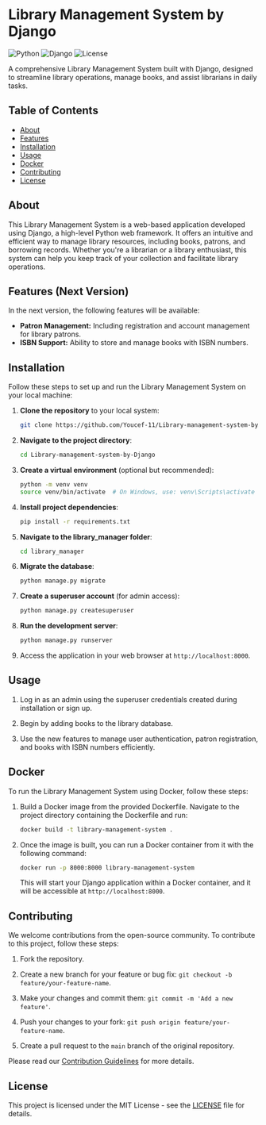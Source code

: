 # Library Management System by Django

![Python](https://img.shields.io/badge/Python-3.8%2B-blue)
![Django](https://img.shields.io/badge/Django-3.2%2B-brightgreen)
![License](https://img.shields.io/badge/License-MIT-orange)

A comprehensive Library Management System built with Django, designed to streamline library operations, manage books, and assist librarians in daily tasks.

## Table of Contents
- [About](#about)
- [Features](#features)
- [Installation](#installation)
- [Usage](#usage)
- [Docker](#docker)
- [Contributing](#contributing)
- [License](#license)

## About
This Library Management System is a web-based application developed using Django, a high-level Python web framework. It offers an intuitive and efficient way to manage library resources, including books, patrons, and borrowing records. Whether you're a librarian or a library enthusiast, this system can help you keep track of your collection and facilitate library operations.

## Features (Next Version)
In the next version, the following features will be available:
- **Patron Management:** Including registration and account management for library patrons.
- **ISBN Support:** Ability to store and manage books with ISBN numbers.

## Installation
Follow these steps to set up and run the Library Management System on your local machine:

1. **Clone the repository** to your local system:

    ```bash
    git clone https://github.com/Youcef-11/Library-management-system-by-Django.git
    ```

2. **Navigate to the project directory**:

    ```bash
    cd Library-management-system-by-Django
    ```

3. **Create a virtual environment** (optional but recommended):

    ```bash
    python -m venv venv
    source venv/bin/activate  # On Windows, use: venv\Scripts\activate
    ```

4. **Install project dependencies**:

    ```bash
    pip install -r requirements.txt
    ```

5. **Navigate to the library_manager folder**:

    ```bash
    cd library_manager
    ```

6. **Migrate the database**:

    ```bash
    python manage.py migrate
    ```

7. **Create a superuser account** (for admin access):

    ```bash
    python manage.py createsuperuser
    ```

8. **Run the development server**:

    ```bash
    python manage.py runserver
    ```

9. Access the application in your web browser at `http://localhost:8000`.

## Usage
1. Log in as an admin using the superuser credentials created during installation or sign up.

2. Begin by adding books to the library database.

3. Use the new features to manage user authentication, patron registration, and books with ISBN numbers efficiently.

## Docker
To run the Library Management System using Docker, follow these steps:

1. Build a Docker image from the provided Dockerfile. Navigate to the project directory containing the Dockerfile and run:

    ```bash
    docker build -t library-management-system .
    ```

2. Once the image is built, you can run a Docker container from it with the following command:

    ```bash
    docker run -p 8000:8000 library-management-system
    ```

   This will start your Django application within a Docker container, and it will be accessible at `http://localhost:8000`.


## Contributing
We welcome contributions from the open-source community. To contribute to this project, follow these steps:

1. Fork the repository.

2. Create a new branch for your feature or bug fix: `git checkout -b feature/your-feature-name`.

3. Make your changes and commit them: `git commit -m 'Add a new feature'`.

4. Push your changes to your fork: `git push origin feature/your-feature-name`.

5. Create a pull request to the `main` branch of the original repository.

Please read our [Contribution Guidelines](CONTRIBUTING.md) for more details.

## License
This project is licensed under the MIT License - see the [LICENSE](LICENSE) file for details.
